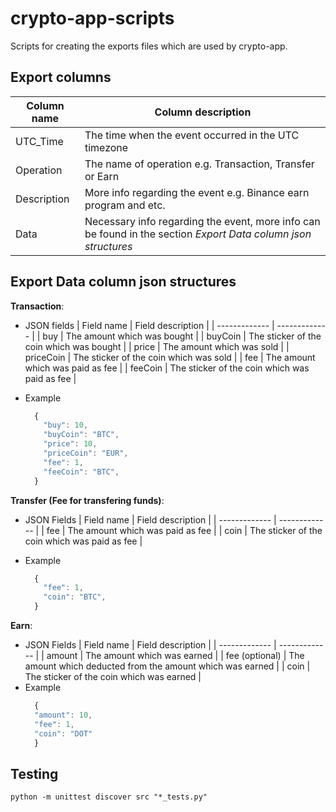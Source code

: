 # crypto-app-scripts

Scripts for creating the exports files which are used by crypto-app.

## Export columns

| Column name | Column description                                                                                             |
| ----------- | -------------------------------------------------------------------------------------------------------------- |
| UTC_Time    | The time when the event occurred in the UTC timezone                                                           |
| Operation   | The name of operation e.g. Transaction, Transfer or Earn                                                       |
| Description | More info regarding the event e.g. Binance earn program and etc.                                               |
| Data        | Necessary info regarding the event, more info can be found in the section _Export Data column json structures_ |

## Export Data column json structures

**Transaction**:

- JSON fields
  | Field name | Field description |
  | ------------- | ------------- |
  | buy | The amount which was bought |
  | buyCoin | The sticker of the coin which was bought |
  | price | The amount which was sold |
  | priceCoin | The sticker of the coin which was sold |
  | fee | The amount which was paid as fee |
  | feeCoin | The sticker of the coin which was paid as fee |

- Example
  ```javascript
    {
      "buy": 10,
      "buyCoin": "BTC",
      "price": 10,
      "priceCoin": "EUR",
      "fee": 1,
      "feeCoin": "BTC",
    }
  ```

**Transfer (Fee for transfering funds)**:

- JSON Fields
  | Field name | Field description |
  | ------------- | ------------- |
  | fee | The amount which was paid as fee |
  | coin | The sticker of the coin which was paid as fee |

- Example
  ```javascript
    {
      "fee": 1,
      "coin": "BTC",
    }
  ```

**Earn**:

- JSON Fields
  | Field name | Field description |
  | ------------- | ------------- |
  | amount | The amount which was earned |
  | fee (optional) | The amount which deducted from the amount which was earned |
  | coin | The sticker of the coin which was earned |
- Example
  ```javascript
    {
    "amount": 10,
    "fee": 1,
    "coin": "DOT"
    }
  ```

## Testing

```
python -m unittest discover src "*_tests.py"
```

